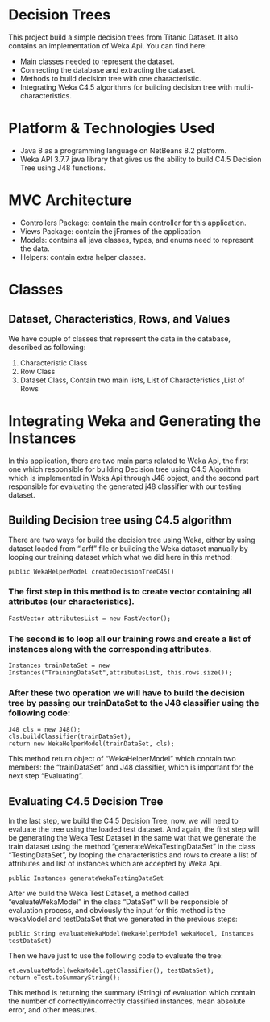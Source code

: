 # Decision Trees
This project build a simple decision trees from Titanic Dataset. It also contains an implementation of Weka Api.
You can find here: 
-	Main classes needed to represent the dataset.
-	Connecting the database and extracting the dataset.
-	Methods to build decision tree with one characteristic. 
-	Integrating Weka C4.5 algorithms for building decision tree with multi-characteristics. 

# Platform & Technologies Used 
-	Java 8 as a programming language on NetBeans 8.2 platform. 
-	Weka API 3.7.7 java library that gives us the ability to build C4.5 Decision Tree using J48 functions.

# MVC Architecture 
-	Controllers Package: contain the main controller for this application.
-	Views Package: contain the jFrames of the application
-	Models: contains all java classes, types, and enums need to represent the data.
-	Helpers: contain extra helper classes.

# Classes 
## Dataset, Characteristics, Rows, and Values 
We have couple of classes that represent the data in the database, described as following: 
1. Characteristic Class
2. Row Class
3. Dataset Class,	Contain two main lists,	List of Characteristics ,List of Rows

# Integrating Weka and Generating the Instances 

In this application, there are two main parts related to Weka Api, the first one which responsible for building Decision tree using C4.5 Algorithm which is implemented in Weka Api through J48 object, and the second part responsible for evaluating the generated j48 classifier with our testing dataset.

## 	Building Decision tree using C4.5 algorithm 
There are two ways for build the decision tree using Weka, either by using dataset loaded from “.arff” file or building the Weka dataset manually by looping our training dataset which what we did here in this method:

```public WekaHelperModel createDecisionTreeC45() ```

### The first step in this method is to create vector containing all attributes (our characteristics). 

```FastVector attributesList = new FastVector();```

### The second is to loop all our training rows and create a list of instances along with the corresponding attributes.

```Instances trainDataSet = new Instances("TrainingDataSet",attributesList, this.rows.size());```

### After these two operation we will have to build the decision tree by passing our trainDataSet to the J48 classifier using the following code:

```
J48 cls = new J48();
cls.buildClassifier(trainDataSet);
return new WekaHelperModel(trainDataSet, cls);
```

This method return object of “WekaHelperModel” which contain two members: the “trainDataSet” and J48 classifier, which is important for the next step “Evaluating”.





## 	Evaluating C4.5 Decision Tree
In the last step, we build the C4.5 Decision Tree, now, we will need to evaluate the tree using the loaded test dataset. And again, the first step will be generating the Weka Test Dataset in the same wat that we generate the train dataset using the method “generateWekaTestingDataSet” in the class “TestingDataSet”, by looping the characteristics and rows to create a list of attributes and list of instances which are accepted by Weka Api. 

```public Instances generateWekaTestingDataSet```

After we build the Weka Test Dataset, a method called “evaluateWekaModel” in the class “DataSet” will be responsible of evaluation process, and obviously the input for this method is the wekaModel and testDataSet that we generated in the previous steps:

```public String evaluateWekaModel(WekaHelperModel wekaModel, Instances testDataSet)```

Then we have just to use the following code to evaluate the tree:

```Evaluation et = new Evaluation(wekaModel.getTrainDataSet());
et.evaluateModel(wekaModel.getClassifier(), testDataSet);
return eTest.toSummaryString();
```

This method is returning the summary (String) of evaluation which contain the number of correctly/incorrectly classified instances, mean absolute error, and other measures. 


